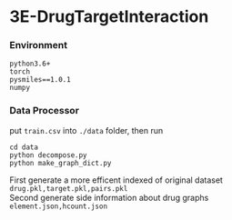 # 3E-DrugTargetInteraction


### Environment
```
python3.6+
torch
pysmiles==1.0.1
numpy
```
### Data Processor

put ```train.csv``` into ```./data``` folder, then run

```
cd data
python decompose.py
python make_graph_dict.py
```

First generate a more efficent indexed of original dataset ```drug.pkl,target.pkl,pairs.pkl```    
Second generate side information about drug graphs ```element.json,hcount.json```  

